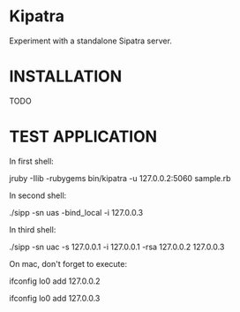 Kipatra
=======

Experiment with a standalone Sipatra server.


INSTALLATION
============

TODO

TEST APPLICATION
================

In first shell:

jruby -Ilib -rubygems bin/kipatra -u 127.0.0.2:5060 sample.rb


In second shell:

./sipp -sn uas -bind_local -i 127.0.0.3


In third shell:

./sipp -sn uac -s 127.0.0.1 -i 127.0.0.1 -rsa 127.0.0.2 127.0.0.3


On mac, don't forget to execute:

ifconfig lo0 add 127.0.0.2

ifconfig lo0 add 127.0.0.3